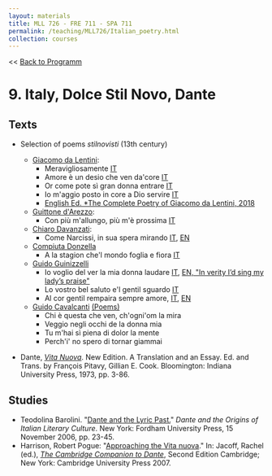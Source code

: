```yaml
---
layout: materials
title: MLL 726 - FRE 711 - SPA 711
permalink: /teaching/MLL726/Italian_poetry.html
collection: courses
---
```


<< [Back to Programm](index.html)

# 9. Italy, Dolce Stil Novo, Dante 


## Texts 
* Selection of poems *stilnovisti* (13th century)
	- [Giacomo da Lentini](https://en.wikipedia.org/wiki/Giacomo_da_Lentini):
		- Meravigliosamente [IT](https://it.wikisource.org/wiki/Poesie_(Giacomo_da_Lentini)/Rime/Meravigliosa-mente)
		- Amore è un desio che ven da'core [IT](https://it.wikisource.org/wiki/Amore_%C3%A8_uno_desio_che_ven_da%27_core)
		- Or come pote sì gran donna entrare [IT](https://it.wikisource.org/wiki/Poesie_(Giacomo_da_Lentini)/Sonetti/Or_come_pote_s%C3%AC_gran_donna_entrare)
		- Io m'aggio posto in core a Dio servire [IT](https://it.wikisource.org/wiki/Io_m%27aggio_posto_in_core_a_Dio_servire) 
		- [English Ed. *The Complete Poetry of Giacomo da Lentini, 2018](https://www.amazon.com/Complete-Giacomo-Lentini-Lorenzo-Italian/dp/148752286X)
	- [Guittone d'Arezzo](https://en.wikipedia.org/wiki/Guittone_d%27Arezzo):
		- Con più m'allungo, più m'è prossima [IT](https://it.wikisource.org/wiki/Rime_(Guittone_d%27Arezzo)/Con_pi%C3%B9_m%27allungo,_pi%C3%B9_m%27%C3%A8_prossimana)
	- [Chiaro Davanzati](https://en.wikipedia.org/wiki/Chiaro_Davanzati):
		- Come Narcissi, in sua spera mirando [IT](http://www.treccani.it/magazine/strumenti/una_poesia_al_giorno/04_07_Davanzati_Chiaro.html), [EN](https://books.google.com/books?id=-03djwgVvp4C&pg=PA156&lpg=PA156&dq=Come+Narcissi,+in+sua+spera+mirando&source=bl&ots=vY9qTF7Zwa&sig=ACfU3U3kYiPYSJS9wvfbZWbW1jCxfdNCHQ&hl=en&sa=X&ved=2ahUKEwih3-mK7aLhAhUDlKwKHdSmA28Q6AEwAnoECAUQAQ#v=onepage&q=Come%20Narcissi%2C%20in%20sua%20spera%20mirando&f=false)
	- [Compiuta Donzella](https://en.wikipedia.org/wiki/Compiuta_Donzella)
		- A la stagion che'l mondo foglia e fiora [IT](https://it.wikisource.org/wiki/A_la_stagion_che_%27l_mondo_foglia_e_fiora)
	- [Guido Guinizzelli](https://en.wikipedia.org/wiki/Guido_Guinizelli)
		- Io voglio del ver la mia donna laudare [IT](https://it.wikisource.org/wiki/Io_voglio_del_ver_la_mia_donna_laudare), [EN, "In verity I’d sing my lady’s praise"](http://www.elfinspell.com/GuidoGuinizelliPoems.html)
		- Lo vostro bel saluto e'l gentil sguardo [IT](https://it.wikisource.org/wiki/Lo_vostro_bel_saluto_e_%27l_gentil_sguardo)
		- Al cor gentil rempaira sempre amore, [IT](https://it.wikisource.org/wiki/Al_cor_gentil_rempaira_sempre_amore), [EN](http://web.ccsu.edu/italian/guido_guinizzelli.htm)
	- [Guido Cavalcanti](https://en.wikipedia.org/wiki/Guido_Cavalcanti) [(Poems)](/teaching/MLL726/pdfs/Cavalcanti_Poems.pdf)
		- Chi è questa che ven, ch'ogni'om la mira
		- Veggio negli occhi de la donna mia
		- Tu m'hai sì piena di dolor la mente
		- Perch'i' no spero di tornar giammai 
	
* Dante, [*Vita Nuova*](https://miami-primo.hosted.exlibrisgroup.com/primo-explore/fulldisplay?docid=TN_jstor_booksj.ctt16gzn7p&context=PC&vid=uml_new&search_scope=Everything&tab=everything&lang=en_US). New Edition. A Translation and an Essay. Ed. and Trans. by François Pitavy, Gillian E. Cook. Bloomington: Indiana University Press, 1973, pp. 3-86.

## Studies 
* Teodolina Barolini. "[Dante and the Lyric Past.](pdfs/Barolini_2006_2.pdf)" *Dante and the Origins of Italian Literary Culture*. New York: Fordham University Press, 15 November 2006, pp. 23-45.
* Harrison, Robert Pogue: "[Approaching the Vita nuova](pdfs/Harrison_2007.pdf)." In: Jacoff, Rachel (ed.), [*The Cambridge Companion to Dante*](https://literature-proquest-com.access.library.miami.edu/ShowJournalArticles.do?area=cambridgeCompanion&journalName=The%20Cambridge%20Companion%20to%20Dante,%20Second%20Edition), Second Edition Cambridge; New York: Cambridge University Press 2007.
 
